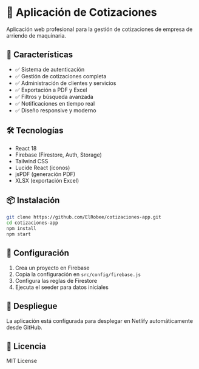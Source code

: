 # 🏢 Aplicación de Cotizaciones

Aplicación web profesional para la gestión de cotizaciones de empresa de arriendo de maquinaria.

## 🚀 Características

* ✅ Sistema de autenticación
* ✅ Gestión de cotizaciones completa
* ✅ Administración de clientes y servicios
* ✅ Exportación a PDF y Excel
* ✅ Filtros y búsqueda avanzada
* ✅ Notificaciones en tiempo real
* ✅ Diseño responsive y moderno

## 🛠️ Tecnologías

* React 18
* Firebase (Firestore, Auth, Storage)
* Tailwind CSS
* Lucide React (iconos)
* jsPDF (generación PDF)
* XLSX (exportación Excel)

## 📦 Instalación

```bash
git clone https://github.com/ElRobee/cotizaciones-app.git
cd cotizaciones-app
npm install
npm start
```

## 🔧 Configuración

1. Crea un proyecto en Firebase
2. Copia la configuración en `src/config/firebase.js`
3. Configura las reglas de Firestore
4. Ejecuta el seeder para datos iniciales

## 🚀 Despliegue

La aplicación está configurada para desplegar en Netlify automáticamente desde GitHub.

## 📄 Licencia

MIT License

